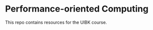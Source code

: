 Performance-oriented Computing
==============================

This repo contains resources for the UIBK course.